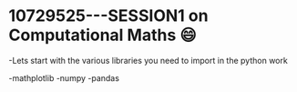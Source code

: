 # 10729525---SESSION1  on Computational Maths 😄


-Lets start with the various libraries you need to import in the python work

-mathplotlib 
-numpy
-pandas
